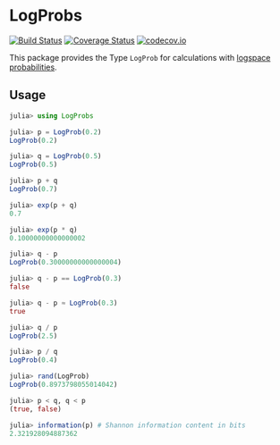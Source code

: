 # LogProbs

[![Build Status](https://travis-ci.org/dharasim/LogProbs.jl.svg?branch=master)](https://travis-ci.org/dharasim/LogProbs.jl)
[![Coverage Status](https://coveralls.io/repos/dharasim/LogProbs.jl/badge.svg?branch=master&service=github)](https://coveralls.io/github/dharasim/LogProbs.jl?branch=master)
[![codecov.io](http://codecov.io/github/dharasim/LogProbs.jl/coverage.svg?branch=master)](http://codecov.io/github/dharasim/LogProbs.jl?branch=master)

This package provides the Type `LogProb` for calculations with [logspace probabilities](https://en.wikipedia.org/wiki/Log_probability).

## Usage
```julia
julia> using LogProbs

julia> p = LogProb(0.2)
LogProb(0.2)

julia> q = LogProb(0.5)
LogProb(0.5)

julia> p + q
LogProb(0.7)

julia> exp(p + q)
0.7

julia> exp(p * q)
0.10000000000000002

julia> q - p
LogProb(0.30000000000000004)

julia> q - p == LogProb(0.3)
false

julia> q - p ≈ LogProb(0.3)
true

julia> q / p
LogProb(2.5)

julia> p / q
LogProb(0.4)

julia> rand(LogProb)
LogProb(0.8973798055014042)

julia> p < q, q < p
(true, false)

julia> information(p) # Shannon information content in bits
2.321928094887362
```
